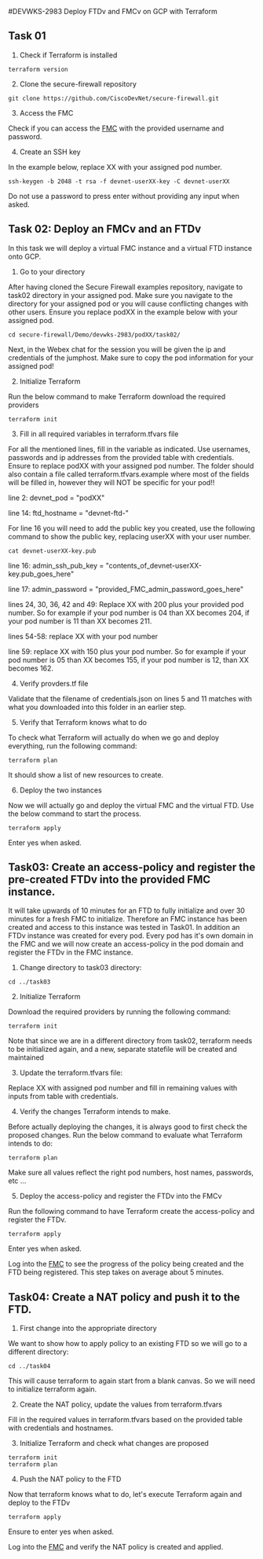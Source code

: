 #DEVWKS-2983 Deploy FTDv and FMCv on GCP with Terraform

## Task 01

1. Check if Terraform is installed
```
terraform version
```
2. Clone the secure-firewall repository
```
git clone https://github.com/CiscoDevNet/secure-firewall.git
```
3. Access the FMC

Check if you can access the [FMC](https://35.247.118.180) with the provided username and password.

4. Create an SSH key

In the example below, replace XX with your assigned pod number.
```
ssh-keygen -b 2048 -t rsa -f devnet-userXX-key -C devnet-userXX
```
Do not use a password to press enter without providing any input when asked.

## Task 02: Deploy an FMCv and an FTDv

In this task we will deploy a virtual FMC instance and a virtual FTD instance onto GCP.

1. Go to your directory

After having cloned the Secure Firewall examples repository, navigate to task02 directory in your assigned pod. 
Make sure you navigate to the directory for your assigned pod or you will cause conflicting changes with other users.
Ensure you replace podXX in the example below with your assigned pod.
```
cd secure-firewall/Demo/devwks-2983/podXX/task02/
```

Next, in the Webex chat for the session you will be given the ip and credentials of the jumphost. Make sure to copy the pod information for your assigned pod!

2. Initialize Terraform

Run the below command to make Terraform download the required providers
```
terraform init
```

3. Fill in all required variables in terraform.tfvars file

For all the mentioned lines, fill in the variable as indicated. Use usernames, passwords and ip addresses from the provided table with credentials. 
Ensure to replace podXX with your assigned pod number.
The folder should also contain a file called terraform.tfvars.example where most of the fields will be filled in, however they will NOT be specific for your pod!!

line 2: devnet_pod = "podXX"

line 14: ftd_hostname = "devnet-ftd-"

For line 16 you will need to add the public key you created, use the following command to show the public key, replacing userXX with your user number.
```
cat devnet-userXX-key.pub
```

line 16: admin_ssh_pub_key = "contents_of_devnet-userXX-key.pub_goes_here"

line 17: admin_password = "provided_FMC_admin_password_goes_here"

lines 24, 30, 36, 42 and 49: Replace XX with 200 plus your provided pod number. 
So for example if your pod number is 04 than XX becomes 204, if your pod number is 11 than XX becomes 211.

lines 54-58: replace XX with your pod number

line 59: replace XX with 150 plus your pod number.
So for example if your pod number is 05 than XX becomes 155, if your pod number is 12, than XX becomes 162.

4. Verify provders.tf file

Validate that the filename of credentials.json on lines 5 and 11 matches with what you downloaded into this folder in an earlier step.

5. Verify that Terraform knows what to do

To check what Terraform will actually do when we go and deploy everything, run the following command:
```
terraform plan
```
It should show a list of new resources to create.

6. Deploy the two instances

Now we will actually go and deploy the virtual FMC and the virtual FTD. Use the below command to start the process.
```
terraform apply
```
Enter yes when asked.

## Task03: Create an access-policy and register the pre-created FTDv into the provided FMC instance.

It will take upwards of 10 minutes for an FTD to fully initialize and over 30 minutes for a fresh FMC to initialize. 
Therefore an FMC instance has been created and access to this instance was tested in Task01. In addition an FTDv instance was created for every pod.
Every pod has it's own domain in the FMC and we will now create an access-policy in the pod domain and register the FTDv in the FMC instance.

1. Change directory to task03 directory:
```
cd ../task03
```

2. Initialize Terraform

Download the required providers by running the following command:
```
terraform init
```
Note that since we are in a different directory from task02, terraform needs to be initialized again, and a new, separate statefile will be created and maintained

3. Update the terraform.tfvars file:

Replace XX with assigned pod number and fill in remaining values with inputs from table with credentials.

4. Verify the changes Terraform intends to make.

Before actually deploying the changes, it is always good to first check the proposed changes. Run the below command to evaluate what Terraform intends to do:
```
terraform plan
```
Make sure all values reflect the right pod numbers, host names, passwords, etc ...

5. Deploy the access-policy and register the FTDv into the FMCv

Run the following command to have Terraform create the access-policy and register the FTDv.
```
terraform apply
```
Enter yes when asked.

Log into the [FMC](https://35.247.118.180) to see the progress of the policy being created and the FTD being registered. This step takes on average about 5 minutes.

## Task04: Create a NAT policy and push it to the FTD.

1. First change into the appropriate directory

We want to show how to apply policy to an existing FTD so we will go to a different directory:
```
cd ../task04
```
This will cause terraform to again start from a blank canvas. So we will need to initialize terraform again.

2. Create the NAT policy, update the values from terraform.tfvars

Fill in the required values in terraform.tfvars based on the provided table with credentials and hostnames.

3. Initialize Terraform and check what changes are proposed

```
terraform init
terraform plan
```

4. Push the NAT policy to the FTD

Now that terraform knows what to do, let's execute Terraform again and deploy to the FTDv
```
terraform apply
```
Ensure to enter yes when asked.

Log into the [FMC](https://35.247.118.180) and verify the NAT policy is created and applied.



